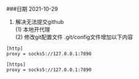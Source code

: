 
###日期 2021-10-29

1. 解决无法提交github  
(1) 本地开代理  
(2) 修改git配置文件 .git/config文件增加以下内容  
```
[http]
proxy = socks5://127.0.0.1:7890

[https]
proxy = socks5://127.0.0.1:7890
```